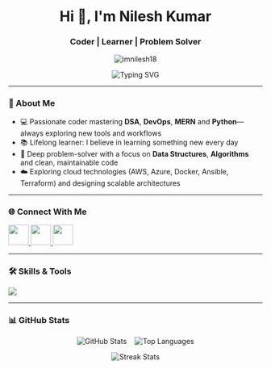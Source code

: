 <h1 align="center">Hi 👋, I'm Nilesh Kumar</h1>
<h3 align="center">Coder | Learner | Problem Solver</h3>

<p align="center">
  <img src="https://komarev.com/ghpvc/?username=imnilesh18&label=Profile%20views&color=0e75b6&style=flat" alt="imnilesh18" />
</p>

<div align="center">
  <img
    src="https://readme-typing-svg.demolab.com?font=Fira+Code&size=22&pause=1000&center=true&vCenter=true&width=600&lines=Passionate+about+Tech+%7C+Coding+%7C+Open+Source;MERN+Stack+Enthusiast;Data+Structures+%26+Algorithms;Python+%7C+Automation+%7C+DevOps"
    alt="Typing SVG"
  />
</div>



---

### 🧠 About Me
- 💻 Passionate coder mastering **DSA**, **DevOps**, **MERN** and **Python**— always exploring new tools and workflows  
- 📚 Lifelong learner: I believe in learning something new every day  
- 🧩 Deep problem-solver with a focus on **Data Structures**, **Algorithms** and clean, maintainable code  
- ☁️ Exploring cloud technologies (AWS, Azure, Docker, Ansible, Terraform) and designing scalable architectures  

---

### 🌐 Connect With Me

<p align="left">
  <a href="https://linkedin.com/in/nilesh-kumar-519a19249" target="_blank">
    <img src="https://skillicons.dev/icons?i=linkedin" width="40" />
  </a>
  <a href="https://twitter.com/imnilesh18_" target="_blank">
    <img src="https://skillicons.dev/icons?i=twitter" width="40" />
  </a>
  <a href="https://instagram.com/imnilesh18" target="_blank">
    <img src="https://skillicons.dev/icons?i=instagram" width="40" />
  </a>
</p>

---

### 🛠️ Skills & Tools

<p align="left">
  <!-- All-in-one Skill Icons -->
  <img src="https://skillicons.dev/icons?i=c,cpp,java,py,js,php,html,css,jquery,react,bootstrap,tailwind,django,flask,nodejs,express,mysql,sqlite,mongodb,vercel,nginx,docker,ansible,aws,azure,bash,powershell,linux,ubuntu,git,github,postman,npm,vite,tensorflow,anaconda,vscode,pycharm,sublime,idea,eclipse,ae,ai,pr,ps" />
</p>

---

### 📊 GitHub Stats

<p align="center">
  <img src="https://github-readme-stats.vercel.app/api?username=imnilesh18&show_icons=true&theme=tokyonight" alt="GitHub Stats" />
  &nbsp;&nbsp;
  <img src="https://github-readme-stats.vercel.app/api/top-langs/?username=imnilesh18&layout=compact&theme=tokyonight" alt="Top Languages" />
</p>
<p align="center">
  <img src="https://github-readme-streak-stats.herokuapp.com?user=imnilesh18&theme=tokyonight" alt="Streak Stats" />
</p>
